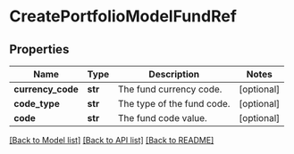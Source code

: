 # CreatePortfolioModelFundRef

## Properties
Name | Type | Description | Notes
------------ | ------------- | ------------- | -------------
**currency_code** | **str** | The fund currency code. | [optional] 
**code_type** | **str** | The type of the fund code. | [optional] 
**code** | **str** | The fund code value. | [optional] 

[[Back to Model list]](../README.md#documentation-for-models) [[Back to API list]](../README.md#documentation-for-api-endpoints) [[Back to README]](../README.md)

